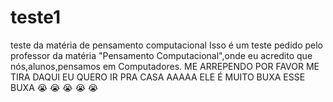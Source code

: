 # teste1
teste da matéria de pensamento computacional
Isso é um teste pedido pelo professor da matéria "Pensamento Computacional",onde eu acredito que nós,alunos,pensamos em Computadores.
ME ARREPENDO POR FAVOR ME TIRA DAQUI EU QUERO IR PRA CASA AAAAA ELE É MUITO BUXA ESSE BUXA :sob: :sob: :sob: :sob: :sob:

